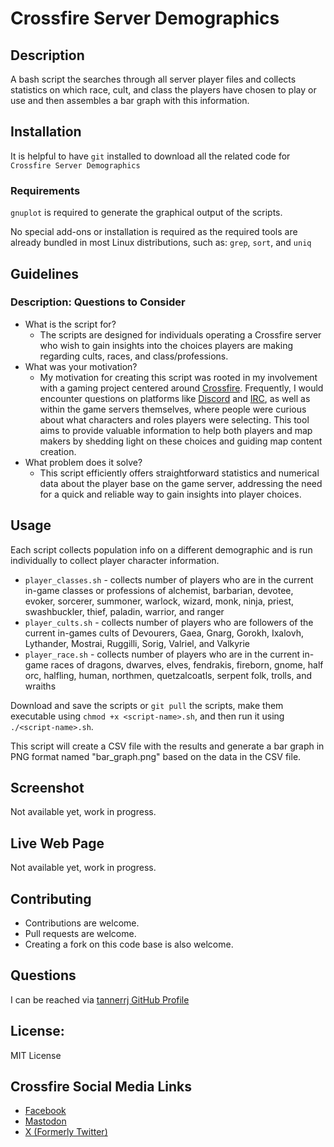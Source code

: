 # Crossfire Server Demographics

## Description

A bash script the searches through all server player files and collects statistics on which race, cult, and class the players have chosen to play or use and then assembles a bar graph with this information.

## Installation

It is helpful to have `git` installed to download all the related code for `Crossfire Server Demographics`

### Requirements

`gnuplot` is required to generate the graphical output of the scripts.

No special add-ons or installation is required as the required tools are already bundled in most Linux distributions, such as: `grep`, `sort`, and `uniq`

## Guidelines

### Description: Questions to Consider

 * What is the script for?
   * The scripts are designed for individuals operating a Crossfire server who wish to gain insights into the choices players are making regarding cults, races, and class/professions.
 * What was your motivation?
   * My motivation for creating this script was rooted in my involvement with a gaming project centered around [Crossfire](https://sourceforge.net/projects/crossfire/). Frequently, I would encounter questions on platforms like [Discord](https://crossfire.real-time.com/discord/) and [IRC](https://crossfire.real-time.com/irc/), as well as within the game servers themselves, where people were curious about what characters and roles players were selecting. This tool aims to provide valuable information to help both players and map makers by shedding light on these choices and guiding map content creation.
 * What problem does it solve?
   * This script efficiently offers straightforward statistics and numerical data about the player base on the game server, addressing the need for a quick and reliable way to gain insights into player choices.

## Usage

Each script collects population info on a different demographic and is run individually to collect player character information.

 * `player_classes.sh` - collects number of players who are in the current in-game classes or professions of alchemist, barbarian, devotee, evoker, sorcerer, summoner, warlock, wizard, monk, ninja, priest, swashbuckler, thief, paladin, warrior, and ranger
 * `player_cults.sh` - collects number of players who are followers of the current in-games cults of Devourers, Gaea, Gnarg, Gorokh, Ixalovh, Lythander, Mostrai, Ruggilli, Sorig, Valriel, and Valkyrie
 * `player_race.sh` - collects number of players who are in the current in-game races of dragons, dwarves, elves, fendrakis, fireborn, gnome, half orc, halfling, human, northmen, quetzalcoatls, serpent folk, trolls, and wraiths

Download and save the scripts or `git pull` the scripts, make them executable using `chmod +x <script-name>.sh`, and then run it using `./<script-name>.sh`.

This script will create a CSV file with the results and generate a bar graph in PNG format named "bar_graph.png" based on the data in the CSV file.

## Screenshot

Not available yet, work in progress.

## Live Web Page

Not available yet, work in progress.

## Contributing

 * Contributions are welcome.
 * Pull requests are welcome.
 * Creating a fork on this code base is also welcome.

## Questions

I can be reached via [tannerrj GitHub Profile](https://github.com/tannerrj)

## License:

MIT License

## Crossfire Social Media Links

 * [Facebook](https://www.facebook.com/crossfireproject/)
 * [Mastodon](https://mastodon.social/@crossfiremrpg)
 * [X (Formerly Twitter)](https://twitter.com/crossfiremrpg/)